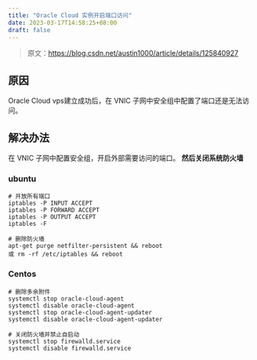 ```yaml
---
title: "Oracle Cloud 实例开启端口访问"
date: 2023-03-17T14:58:25+08:00
draft: false
---
```


> 原文：https://blog.csdn.net/austin1000/article/details/125840927
 
 ## 原因
 Oracle Cloud vps建立成功后，在 VNIC 子网中安全组中配置了端口还是无法访问。
 
 ## 解决办法

 在 VNIC 子网中配置安全组，开启外部需要访问的端口。
 **然后关闭系统防火墙**
 ### ubuntu

 ```shell
 # 开放所有端口
 iptables -P INPUT ACCEPT
 iptables -P FORWARD ACCEPT
 iptables -P OUTPUT ACCEPT
 iptables -F
 
 # 删除防火墙
 apt-get purge netfilter-persistent && reboot
 或 rm -rf /etc/iptables && reboot
 ```
 
 ### Centos
 
 ```shell
 # 删除多余附件
 systemctl stop oracle-cloud-agent
 systemctl disable oracle-cloud-agent
 systemctl stop oracle-cloud-agent-updater
 systemctl disable oracle-cloud-agent-updater
 
 # 关闭防火墙并禁止自启动
 systemctl stop firewalld.service
 systemctl disable firewalld.service
 ```
